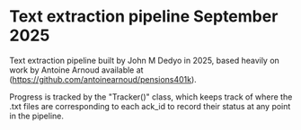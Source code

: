 # Text extraction pipeline September 2025
Text extraction pipeline built by John M Dedyo in 2025, based heavily on work by Antoine Arnoud available at (https://github.com/antoinearnoud/pensions401k).

Progress is tracked by the "Tracker()" class, which keeps track of where the .txt files are corresponding to each ack_id to record their status at any point in the pipeline.
